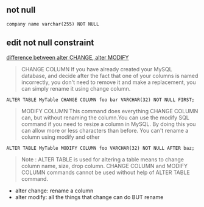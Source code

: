 ## not null

```
company name varchar(255) NOT NULL
```

## edit not null constraint

[difference between alter CHANGE, alter MODIFY](https://stackoverflow.com/questions/14767174/modify-column-vs-change-column)

> CHANGE COLUMN If you have already created your MySQL database, and decide after the fact that one of your columns is named incorrectly, you don't need to remove it and make a replacement, you can simply rename it using change column.
```
ALTER TABLE MyTable CHANGE COLUMN foo bar VARCHAR(32) NOT NULL FIRST;
```
> MODIFY COLUMN This command does everything CHANGE COLUMN can, but without renaming the column.You can use the modify SQL command if you need to resize a column in MySQL. By doing this you can allow more or less characters than before. You can't rename a column using modify and other
```
ALTER TABLE MyTable MODIFY COLUMN foo VARCHAR(32) NOT NULL AFTER baz;
```
> Note : ALTER TABLE is used for altering a table means to change column name, size, drop column. CHANGE COLUMN and MODIFY COLUMN commands cannot be used without help of ALTER TABLE command.

- alter change: rename a column
- alter modify: all the things that change can do BUT rename




